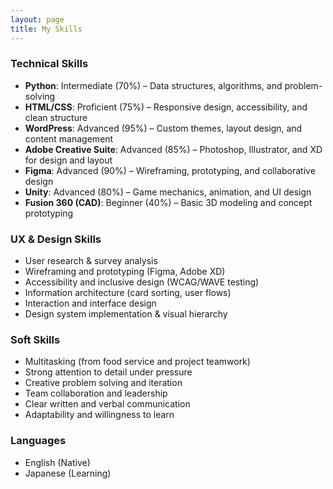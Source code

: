 ```yaml
---
layout: page
title: My Skills
---
```


### Technical Skills
- **Python**: Intermediate (70%) – Data structures, algorithms, and problem-solving  
- **HTML/CSS**: Proficient (75%) – Responsive design, accessibility, and clean structure  
- **WordPress**: Advanced (95%) – Custom themes, layout design, and content management  
- **Adobe Creative Suite**: Advanced (85%) – Photoshop, Illustrator, and XD for design and layout 
- **Figma**: Advanced (90%) – Wireframing, prototyping, and collaborative design  
- **Unity**: Advanced (80%) – Game mechanics, animation, and UI design  
- **Fusion 360 (CAD)**: Beginner (40%) – Basic 3D modeling and concept prototyping

### UX & Design Skills
- User research & survey analysis  
- Wireframing and prototyping (Figma, Adobe XD)  
- Accessibility and inclusive design (WCAG/WAVE testing)  
- Information architecture (card sorting, user flows)  
- Interaction and interface design  
- Design system implementation & visual hierarchy

### Soft Skills
- Multitasking (from food service and project teamwork)  
- Strong attention to detail under pressure  
- Creative problem solving and iteration  
- Team collaboration and leadership  
- Clear written and verbal communication  
- Adaptability and willingness to learn

### Languages
- English (Native)  
- Japanese (Learning)  
